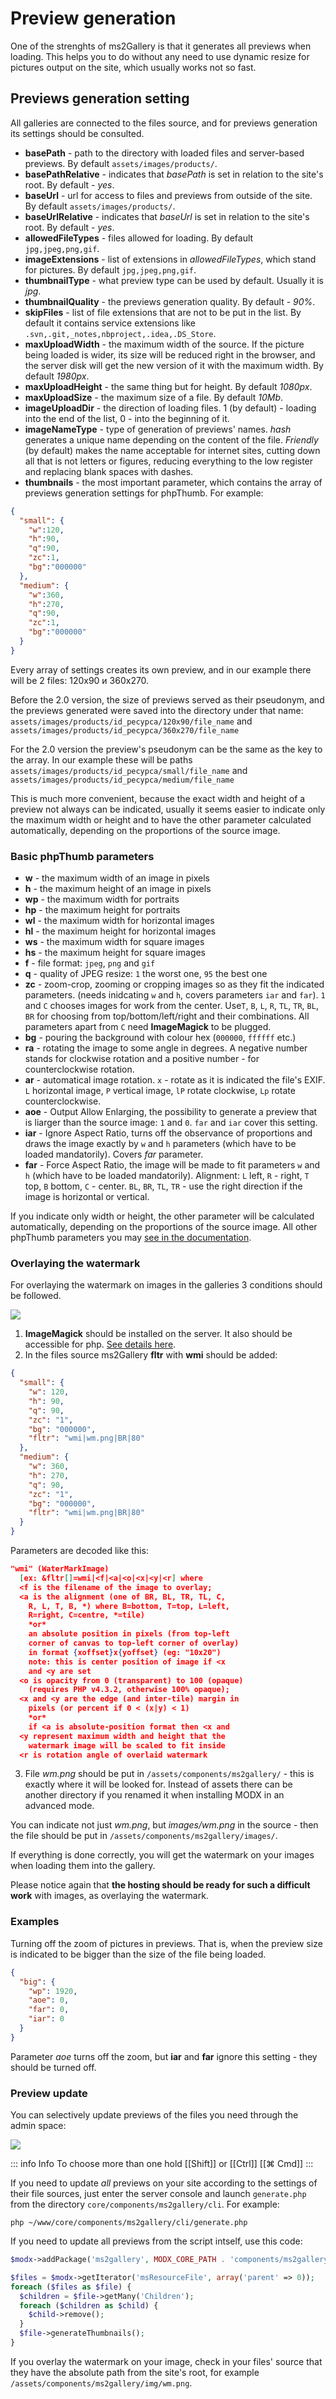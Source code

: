 # Preview generation

One of the strenghts of ms2Gallery is that it generates all previews when loading.
This helps you to do without any need to use dynamic resize for pictures output on the site, which usually works not so fast.

## Previews generation setting

All galleries are connected to the files source, and for previews generation its settings should be consulted.

- **basePath** - path to the directory with loaded files and server-based previews. By default `assets/images/products/`.
- **basePathRelative** - indicates that *basePath* is set in relation to the site's root. By default - *yes*.
- **baseUrl** - url for access to files and previews from outside of the site. By default `assets/images/products/`.
- **baseUrlRelative** - indicates that *baseUrl* is set in relation to the site's root. By default - *yes*.
- **allowedFileTypes** - files allowed for loading. By default `jpg,jpeg,png,gif`.
- **imageExtensions** - list of extensions in *allowedFileTypes*, which stand for pictures. By default `jpg,jpeg,png,gif`.
- **thumbnailType** - what preview type can be used by default. Usually it is *jpg*.
- **thumbnailQuality** - the previews generation quality. By default - *90%*.
- **skipFiles** - list of file extensions that are not to be put in the list. By default it contains service extensions like `.svn,.git,_notes,nbproject,.idea,.DS_Store`.
- **maxUploadWidth** - the maximum width of the source. If the picture being loaded is wider, its size will be reduced right in the browser, and the server disk will get the new version of it with the maximum width. By default *1980px*.
- **maxUploadHeight** - the same thing but for height. By default *1080px*.
- **maxUploadSize** - the maximum size of a file. By default *10Mb*.
- **imageUploadDir** - the direction of loading files. 1 (by default) - loading into the end of the list, 0 - into the beginning of it.
- **imageNameType** - type of generation of previews' names. *hash* generates a unique name depending on the content of the file. *Friendly* (by default) makes the name acceptable for internet sites, cutting down all that is not letters or figures, reducing everything to the low register and replacing blank spaces with dashes.
- **thumbnails** - the most important parameter, which contains the array of previews generation settings for phpThumb. For example:

```json
{
  "small": {
    "w":120,
    "h":90,
    "q":90,
    "zc":1,
    "bg":"000000"
  },
  "medium": {
    "w":360,
    "h":270,
    "q":90,
    "zc":1,
    "bg":"000000"
  }
}
```

Every array of settings creates its own preview, and in our example there will be 2 files: 120x90 и 360x270.

Before the 2.0 version, the size of previews served as their pseudonym, and the previews generated were saved into the directory under that name: `assets/images/products/id_ресурса/120x90/file_name` and `assets/images/products/id_ресурса/360x270/file_name`

For the 2.0 version the preview's pseudonym can be the same as the key to the array. In our example these will be paths `assets/images/products/id_ресурса/small/file_name` and `assets/images/products/id_ресурса/medium/file_name`

This is much more convenient, because the exact width and height of a preview not always can be indicated, usually it seems easier to indicate only the maximum width or height and to have the other parameter calculated automatically, depending on the proportions of the source image.

### Basic phpThumb parameters

- **w** - the maximum width of an image in pixels
- **h** - the maximum height of an image in pixels
- **wp** - the maximum width for portraits
- **hp** - the maximum height for portraits
- **wl** - the maximum width for horizontal images
- **hl** - the maximum height for horizontal images
- **ws** - the maximum width for square images
- **hs** - the maximum height for square images
- **f** - file format: `jpeg`, `png` and `gif`
- **q** - quality of JPEG resize: `1` the worst one, `95` the best one
- **zc** - zoom-crop, zooming or cropping images so as they fit the indicated parameters.
  (needs inidcating `w` and `h`, covers parameters `iar` and `far`).
  `1` and `C` chooses images for work from the center.
  Use`T`, `B`, `L`, `R`, `TL`, `TR`, `BL`, `BR` for choosing from top/bottom/left/right and their combinations.
  All parameters apart from `C` need **ImageMagick** to be plugged.
- **bg** - pouring the background with colour hex (`000000`, `ffffff` etc.)
- **ra** - rotating the image to some angle in degrees. A negative number stands for clockwise rotation and a positive number - for counterclockwise rotation.
- **ar** - automatical image rotation. `x` - rotate as it is indicated the file's EXIF.
  `L` horizontal image, `P` vertical image,
  `lP` rotate clockwise, `Lp` rotate counterclockwise.
- **aoe** - Output Allow Enlarging, the possibility to generate a preview that is liarger than the source image: `1` and `0`.   `far` and `iar` cover this setting.
- **iar** - Ignore Aspect Ratio, turns off the observance of proportions and draws the image exactly by `w` and `h` parameters (which have to be loaded mandatorily). Covers *far* parameter.
- **far** - Force Aspect Ratio, the image will be made to fit parameters `w` and `h` (which have to be loaded mandatorily). Alignment: `L` left, `R` - right, `T` top, `B` bottom, `C` - center. `BL`, `BR`, `TL`, `TR` - use the right direction if the image is horizontal or vertical.

If you indicate only width or height, the other parameter will be calculated automatically, depending on the proportions of the source image.
All other phpThumb parameters you may [see in the documentation][1].

### Overlaying the watermark

For overlaying the watermark on images in the galleries 3 conditions should be followed.

[![](https://file.modx.pro/files/6/c/1/6c18561f4383506c2bfef7a497858841s.jpg)](https://file.modx.pro/files/6/c/1/6c18561f4383506c2bfef7a497858841.png)

1. **ImageMagick** should be installed on the server. It also should be accessible for php. [See details here][2].
2. In the files source ms2Gallery **fltr** with **wmi** should be added:

  ```json
  {
    "small": {
      "w": 120,
      "h": 90,
      "q": 90,
      "zc": "1",
      "bg": "000000",
      "fltr": "wmi|wm.png|BR|80"
    },
    "medium": {
      "w": 360,
      "h": 270,
      "q": 90,
      "zc": "1",
      "bg": "000000",
      "fltr": "wmi|wm.png|BR|80"
    }
  }
  ```

  Parameters are decoded like this:

  ```json
  "wmi" (WaterMarkImage)
    [ex: &fltr[]=wmi|<f|<a|<o|<x|<y|<r] where
    <f is the filename of the image to overlay;
    <a is the alignment (one of BR, BL, TR, TL, C,
      R, L, T, B, *) where B=bottom, T=top, L=left,
      R=right, C=centre, *=tile)
      *or*
      an absolute position in pixels (from top-left
      corner of canvas to top-left corner of overlay)
      in format {xoffset}x{yoffset} (eg: "10x20")
      note: this is center position of image if <x
      and <y are set
    <o is opacity from 0 (transparent) to 100 (opaque)
      (requires PHP v4.3.2, otherwise 100% opaque);
    <x and <y are the edge (and inter-tile) margin in
      pixels (or percent if 0 < (x|y) < 1)
      *or*
      if <a is absolute-position format then <x and
    <y represent maximum width and height that the
      watermark image will be scaled to fit inside
    <r is rotation angle of overlaid watermark
  ```

3. File *wm.png* should be put in `/assets/components/ms2gallery/` - this is exactly where it will be looked for. Instead of assets there can be another directory if you renamed it when installing MODX in an advanced mode.

You can indicate not just *wm.png*, but *images/wm.png* in the source - then the file should be put in `/assets/components/ms2gallery/images/`.

If everything is done correctly, you will get the watermark on your images when loading them into the gallery.

Please notice again that **the hosting should be ready for such a difficult work** with images,
as overlaying the watermark.

### Examples

Turning off the zoom of pictures in previews. That is, when the preview size is indicated to be bigger than the size of the file being loaded.

```json
{
  "big": {
    "wp": 1920,
    "aoe": 0,
    "far": 0,
    "iar": 0
  }
}
```

Parameter *aoe* turns off the zoom, but **iar** and **far** ignore this setting - they should be turned off.

### Preview update

You can selectively update previews of the files you need through the admin space:

[![](https://file.modx.pro/files/7/0/f/70fdb87589c0ccf0e2a4131cdbcdce11s.jpg)](https://file.modx.pro/files/7/0/f/70fdb87589c0ccf0e2a4131cdbcdce11.png)

::: info Info
To choose more than one hold [[Shift]] or [[Ctrl]] [[⌘ Cmd]]
:::

If you need to update *all* previews on your site according to the settings of their file sources, just enter the server console and launch `generate.php` from the directory `core/components/ms2gallery/cli`. For example:

```shell
php ~/www/core/components/ms2gallery/cli/generate.php
```

If you need to update all previews from the script intself, use this code:

```php
$modx->addPackage('ms2gallery', MODX_CORE_PATH . 'components/ms2gallery/model/');

$files = $modx->getIterator('msResourceFile', array('parent' => 0));
foreach ($files as $file) {
  $children = $file->getMany('Children');
  foreach ($children as $child) {
    $child->remove();
  }
  $file->generateThumbnails();
}
```

If you overlay the watermark on your image, check in your files' source that they have the absolute path from
the site's root, for example `/assets/components/ms2gallery/img/wm.png`.

[1]: http://phpthumb.sourceforge.net/demo/docs/phpthumb.readme.txt
[2]: http://modx.pro/development/619-working-with-phpthumb/

